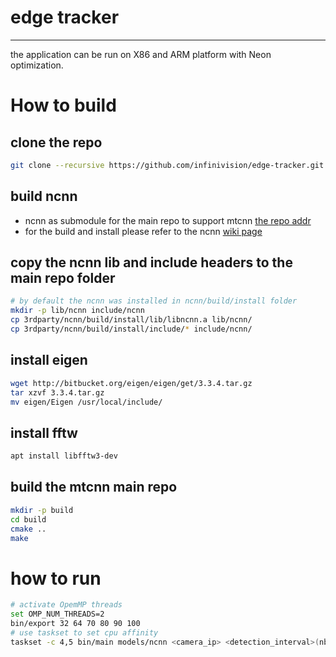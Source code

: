 # edge tracker
-----------------------------
the application can be run on X86 and ARM platform with Neon optimization.

# How to build
## clone the repo
```sh
git clone --recursive https://github.com/infinivision/edge-tracker.git
```

## build ncnn
* ncnn as submodule for the main repo to support mtcnn [the repo addr](https://github.com/Tencent/ncnn.git) 
* for the build and install please refer to the ncnn [wiki page](https://github.com/Tencent/ncnn/wiki/how-to-build)

## copy the ncnn lib and include headers to the main repo folder
```sh
# by default the ncnn was installed in ncnn/build/install folder
mkdir -p lib/ncnn include/ncnn
cp 3rdparty/ncnn/build/install/lib/libncnn.a lib/ncnn/
cp 3rdparty/ncnn/build/install/include/* include/ncnn/
```
## install eigen
```sh
wget http://bitbucket.org/eigen/eigen/get/3.3.4.tar.gz
tar xzvf 3.3.4.tar.gz
mv eigen/Eigen /usr/local/include/
```

## install fftw
```sh
apt install libfftw3-dev
```

## build the mtcnn main repo
```sh
mkdir -p build
cd build
cmake ..
make
```

# how to run
```sh
# activate OpemMP threads
set OMP_NUM_THREADS=2
bin/export 32 64 70 80 90 100
# use taskset to set cpu affinity 
taskset -c 4,5 bin/main models/ncnn <camera_ip> <detection_interval>(nb_frames) <face_folder>
```

